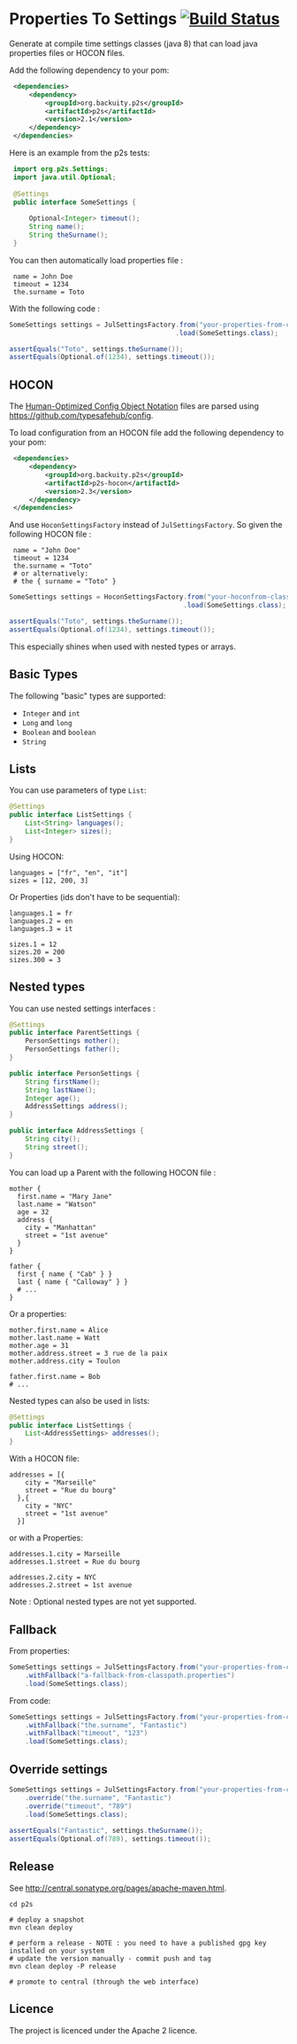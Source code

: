 Properties To Settings [![Build Status](https://travis-ci.org/backuity/p2s.png?branch=master)](https://travis-ci.org/backuity/p2s)
======================


Generate at compile time settings classes (java 8) that can load java properties files or HOCON files.

Add the following dependency to your pom:

```xml
 <dependencies>
     <dependency>
         <groupId>org.backuity.p2s</groupId>
         <artifactId>p2s</artifactId>
         <version>2.1</version>
     </dependency>
 </dependencies>
```

Here is an example from the p2s tests:
  
```java     
 import org.p2s.Settings;
 import java.util.Optional;
 
 @Settings
 public interface SomeSettings {
 
     Optional<Integer> timeout();
     String name();
     String theSurname();
 }
 ```

You can then automatically load properties file :

     name = John Doe
     timeout = 1234
     the.surname = Toto
     
With the following code :
    
```java
SomeSettings settings = JulSettingsFactory.from("your-properties-from-classpath.properties")
                                          .load(SomeSettings.class);

assertEquals("Toto", settings.theSurname());
assertEquals(Optional.of(1234), settings.timeout());
```

## HOCON

The [Human-Optimized Config Object Notation](https://github.com/typesafehub/config/blob/master/HOCON.md) files are parsed
using <https://github.com/typesafehub/config>.

To load configuration from an HOCON file add the following dependency to your pom:

```xml
 <dependencies>
     <dependency>
         <groupId>org.backuity.p2s</groupId>
         <artifactId>p2s-hocon</artifactId>
         <version>2.3</version>
     </dependency>
 </dependencies>
```

And use `HoconSettingsFactory` instead of `JulSettingsFactory`.
So given the following HOCON file :

     name = "John Doe"
     timeout = 1234
     the.surname = "Toto"
     # or alternatively:
     # the { surname = "Toto" }

```java
SomeSettings settings = HoconSettingsFactory.from("your-hoconfrom-classpath.conf")
                                            .load(SomeSettings.class);

assertEquals("Toto", settings.theSurname());
assertEquals(Optional.of(1234), settings.timeout());
```

This especially shines when used with nested types or arrays.

## Basic Types

The following "basic" types are supported:

 - `Integer` and `int`
 - `Long` and `long`
 - `Boolean` and `boolean`
 - `String`

## Lists

You can use parameters of type `List`:

```java
@Settings
public interface ListSettings {
    List<String> languages();
    List<Integer> sizes();
}
```

Using HOCON:

    languages = ["fr", "en", "it"]
    sizes = [12, 200, 3]

Or Properties (ids don't have to be sequential):

    languages.1 = fr
    languages.2 = en
    languages.3 = it

    sizes.1 = 12
    sizes.20 = 200
    sizes.300 = 3

## Nested types

You can use nested settings interfaces :

```java
@Settings
public interface ParentSettings {
    PersonSettings mother();
    PersonSettings father();
}

public interface PersonSettings {
    String firstName();
    String lastName();
    Integer age();
    AddressSettings address();
}

public interface AddressSettings {
    String city();
    String street();
}
```

You can load up a Parent with the following HOCON file :

    mother {
      first.name = "Mary Jane"
      last.name = "Watson"
      age = 32
      address {
        city = "Manhattan"
        street = "1st avenue"
      }
    }

    father {
      first { name { "Cab" } }
      last { name { "Calloway" } }
      # ...
    }

Or a properties:

    mother.first.name = Alice
    mother.last.name = Watt
    mother.age = 31
    mother.address.street = 3 rue de la paix
    mother.address.city = Toulon

    father.first.name = Bob
    # ...

Nested types can also be used in lists:

```java
@Settings
public interface ListSettings {
    List<AddressSettings> addresses();
}
```

With a HOCON file:

    addresses = [{
        city = "Marseille"
        street = "Rue du bourg"
      },{
        city = "NYC"
        street = "1st avenue"
      }]

or with a Properties:

    addresses.1.city = Marseille
    addresses.1.street = Rue du bourg

    addresses.2.city = NYC
    addresses.2.street = 1st avenue

Note : Optional nested types are not yet supported.

## Fallback

From properties:

```java
SomeSettings settings = JulSettingsFactory.from("your-properties-from-classpath.properties")
    .withFallback("a-fallback-from-classpath.properties")
    .load(SomeSettings.class);
```

From code:

```java
SomeSettings settings = JulSettingsFactory.from("your-properties-from-classpath.properties")
    .withFallback("the.surname", "Fantastic")
    .withFallback("timeout", "123")
    .load(SomeSettings.class);
```

## Override settings

```java
SomeSettings settings = JulSettingsFactory.from("your-properties-from-classpath.properties")
    .override("the.surname", "Fantastic")
    .override("timeout", "789")
    .load(SomeSettings.class);
     
assertEquals("Fantastic", settings.theSurname());
assertEquals(Optional.of(789), settings.timeout());     
```
     
## Release

See <http://central.sonatype.org/pages/apache-maven.html>.

    cd p2s

    # deploy a snapshot
    mvn clean deploy
    
    # perform a release - NOTE : you need to have a published gpg key installed on your system    
    # update the version manually - commit push and tag
    mvn clean deploy -P release
    
    # promote to central (through the web interface)

## Licence

The project is licenced under the Apache 2 licence.
